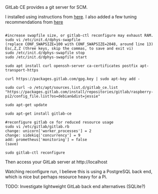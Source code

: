 GitLab CE provides a git server for SCM.

I installed using instructions from [here](https://howtoraspberrypi.com/private-git-raspberry-gitlab/).
I also added a few tuning recommendations from [here](https://docs.gitlab.com/omnibus/settings/rpi.html)

```shell

#increase swapfile size, or gitlab-ctl reconfigure may exhaust RAM.
sudo vi /etc/init.d/dphys-swapfile
(replace CONF_SWAPSIZE=100 with CONF_SWAPSIZE=2048, around line 13)
Esc,Z,Z (three keys, skip the commas, to save and exit vi)
sudo /etc/init.d/dphys-swapfile stop
sudo /etc/init.d/dphys-swapfile start

sudo apt install curl openssh-server ca-certificates postfix apt-transport-https

curl https://packages.gitlab.com/gpg.key | sudo apt-key add -

sudo curl -o /etc/apt/sources.list.d/gitlab_ce.list "https://packages.gitlab.com/install/repositories/gitlab/raspberry-pi2/config_file.list?os=debian&dist=jessie"

sudo apt-get update
 
sudo apt-get install gitlab-ce

#reconfigure gitlab ce for reduced resource usage
sudo vi /etc/gitlab/gitlab.rb
change: unicorn['worker_processes'] = 2
change: sidekiq['concurrency'] = 9
add: prometheus['monitoring'] = false
(save)

sudo gitlab-ctl reconfigure

```

Then access your GitLab server at http://localhost

Watching reconfigure run, I believe this is using a PostgreSQL back end, which is nice but perhaps resource heavy for a Pi.

TODO: Investigate lightweight GitLab back end alternatives (SQLite?)

